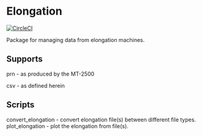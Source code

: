 Elongation
==========

[![CircleCI](https://circleci.com/gh/jevandezande/elongation.svg?style=svg)](https://circleci.com/gh/jevandezande/elongation)

Package for managing data from elongation machines.


Supports
--------

prn - as produced by the MT-2500

csv - as defined herein

Scripts
-------
convert_elongation - convert elongation file(s) between different file types.
plot_elongation - plot the elongation from file(s).
